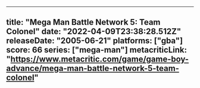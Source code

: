 
---
title: "Mega Man Battle Network 5: Team Colonel"
date: "2022-04-09T23:38:28.512Z"
releaseDate: "2005-06-21"
platforms: ["gba"]
score: 66
series: ["mega-man"]
metacriticLink: "https://www.metacritic.com/game/game-boy-advance/mega-man-battle-network-5-team-colonel"
---
